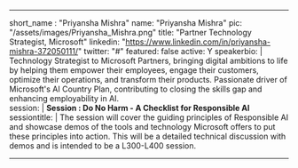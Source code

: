 ---

short_name : "Priyansha Mishra"
name: "Priyansha Mishra"
pic: "/assets/images/Priyansha_Mishra.png"
title: "Partner Technology Strategist, Microsoft"
linkedin: "https://www.linkedin.com/in/priyansha-mishra-372050111/"
twitter: "#"
featured: false
active: Y
speakerbio: |
    Technology Strategist to Microsoft Partners, bringing digital ambitions to life by helping them empower their employees, engage their customers, optimize their operations, and transform their products. Passionate driver of Microsoft's AI Country Plan, contributing to closing the skills gap and enhancing employability in AI.    
session: |
    **Session :  Do No Harm - A Checklist for Responsible AI**
sessiontitle: |
    The session will cover the guiding principles of Responsible AI and showcase demos of the tools and technology Microsoft offers to put these principles into action. This will be a detailed technical discussion with demos and is intended to be a L300-L400 session.    

---